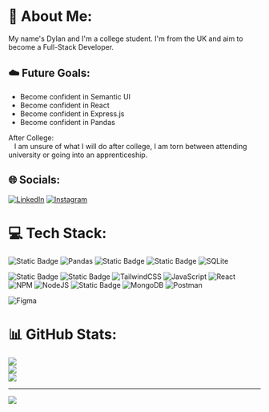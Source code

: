 # 📝 About Me:
<p>
  My name's Dylan and I'm a college student. I'm from the UK and aim to become a Full-Stack Developer.
</p>

## ☁️ Future Goals:
<div>
  <ul>
    <li>Become confident in Semantic UI</li>
    <li>Become confident in React</li>
    <li>Become confident in Express.js</li>
    <li>Become confident in Pandas</li>
  </ul>
  <p>After College: <br>&nbsp;&nbsp;&nbsp;I am unsure of what I will do after college, I am torn between attending university or going into an apprenticeship.</p>
</div>


## 🌐 Socials:
[![LinkedIn](https://img.shields.io/badge/LinkedIn-%230077B5.svg?logo=linkedin&logoColor=white)](https://linkedin.com/in/dylan-bullock-726534293) 
[![Instagram](https://img.shields.io/badge/Instagram-%23E4405F.svg?logo=Instagram&logoColor=white)](https://instagram.com/dylanbullocksoftwaredev)

# 💻 Tech Stack:
![Static Badge](https://img.shields.io/badge/Python-blue?style=flat-square&logo=python&logoColor=yellow)
![Pandas](https://img.shields.io/badge/Pandas-%23150458.svg?style=flat-square&logo=pandas&logoColor=white)
![Static Badge](https://img.shields.io/badge/Flask-blue?style=flat-square&logo=flask&logoColor=white)
![Static Badge](https://img.shields.io/badge/Jinja-darkred?style=flat-square&logo=jinja&logoColor=white)
![SQLite](https://img.shields.io/badge/SQLite-%2307405e.svg?style=flat-square&logo=sqlite&logoColor=white)

![Static Badge](https://img.shields.io/badge/HTML-orange?style=flat-square&logo=html5&logoColor=white)
![Static Badge](https://img.shields.io/badge/CSS-blue?style=flat-square&logo=css3&logoColor=white)
![TailwindCSS](https://img.shields.io/badge/TailwindCSS-%2338B2AC.svg?style=flat-square&logo=tailwind-css&logoColor=white)
![JavaScript](https://img.shields.io/badge/JavaScript-%23323330.svg?style=flat-square&logo=javascript&logoColor=%23F7DF1E)
![React](https://img.shields.io/badge/React-%2320232a.svg?style=flat-square&logo=react&logoColor=%2361DAFB)
![NPM](https://img.shields.io/badge/NPM-%23CB3837.svg?style=flat-square&logo=npm&logoColor=white)
![NodeJS](https://img.shields.io/badge/Node.js-6DA55F?style=flat-square&logo=node.js&logoColor=white)
![Static Badge](https://img.shields.io/badge/Express.js-white?style=flat-square&logo=express&logoColor=black)
![MongoDB](https://img.shields.io/badge/MongoDB-%234ea94b.svg?style=flat-square&logo=mongodb&logoColor=white)
![Postman](https://img.shields.io/badge/Postman-FF6C37?style=flat-square&logo=postman&logoColor=white)
 
 ![Figma](https://img.shields.io/badge/Figma-%23F24E1E.svg?style=flat-square&logo=figma&logoColor=white)
# 📊 GitHub Stats:
![](https://github-readme-stats.vercel.app/api?username=DylanBk&theme=dark&hide_border=false&include_all_commits=true&count_private=false)<br/>
![](https://github-readme-streak-stats.herokuapp.com/?user=DylanBk&theme=dark&hide_border=false)<br/>
![](https://github-readme-stats.vercel.app/api/top-langs/?username=DylanBk&theme=dark&hide_border=false&include_all_commits=true&count_private=false&layout=compact)

---
[![](https://visitcount.itsvg.in/api?id=DylanBk&icon=5&color=1)](https://visitcount.itsvg.in)

<!-- Proudly created with GPRM ( https://gprm.itsvg.in ) -->
